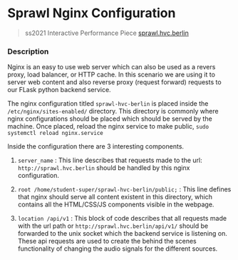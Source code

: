 # Sprawl Nginx Configuration

> ss2021 Interactive Performance Piece [sprawl.hvc.berlin](http://sprawl.hvc.berlin/)


### Description

Nginx is an easy to use web server which can also be used as a revers proxy, load balancer, or HTTP cache. In this scenario we are using it to server web content and also reverse proxy (request forward) requests to our FLask python backend service.

The nginx configuration titled `sprawl-hvc-berlin` is placed inside the `/etc/nginx/sites-enabled/` directory. This directory is commonly where nginx configurations should be placed which should be served by the machine. Once placed, reload the nginx service to make public, `sudo systemctl reload nginx.service`

Inside the configuration there are 3 interesting components.


1. `server_name` : This line describes that requests made to the url: `http://sprawl.hvc.berlin` should be handled by this nginx configuration. 

2. `root /home/student-super/sprawl-hvc-berlin/public;` : This line defines that nginx should serve all content existent in this directory, which contains all the HTML/CSS/JS components visible in the webpage.

3. `location /api/v1` : This block of code describes that all requests made with the url path or `http://sprawl.hvc.berlin/api/v1/` should be forwarded to the unix socket which the backend service is listening on. These api requests are used to create the behind the scenes functionality of changing the audio signals for the different sources. 